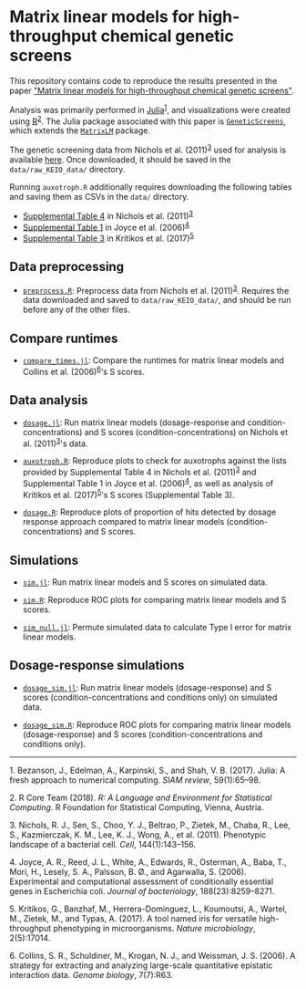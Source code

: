 # Matrix linear models for high-throughput chemical genetic screens

This repository contains code to reproduce the results presented in the paper ["Matrix linear models for high-throughput chemical genetic screens"](http://dx.doi.org/10.1534/genetics.119.302299). 

Analysis was primarily performed in [Julia](https://julialang.org)<sup>[1](#myfootnote1)</sup>, and visualizations were created using [R](https://www.r-project.org/)<sup>[2](#myfootnote2)</sup>. The Julia package associated with this paper is [`GeneticScreens`](https://github.com/senresearch/GeneticScreens.jl), which extends the [`MatrixLM`](https://github.com/senresearch/MatrixLM.jl) package. 

The genetic screening data from Nichols et al. (2011)<sup>[3](#myfootnote3)</sup> used for analysis is available [here](https://figshare.com/s/f7da693dee83595eafd7). Once downloaded, it should be saved in the `data/raw_KEIO_data/` directory. 

Running `auxotroph.R` additionally requires downloading the following tables and saving them as CSVs in the `data/` directory. 

- [Supplemental Table 4](https://www.ncbi.nlm.nih.gov/pmc/articles/PMC3060659/bin/NIHMS261392-supplement-04.xls) in Nichols et al. (2011)<sup>[3](#myfootnote3)</sup>
- [Supplemental Table 1](http://systemsbiology.ucsd.edu/publications/supplemental_material/JBact2006/) in Joyce et al. (2006)<sup>[4](#myfootnote4)</sup>
- [Supplemental Table 3](https://www.ncbi.nlm.nih.gov/pmc/articles/PMC5464397/bin/NIHMS72934-supplement-Supplementary_table_3.zip) in Kritikos et al. (2017)<sup>[5](#myfootnote5)</sup>


## Data preprocessing

- [`preprocess.R`](code/preprocess.R): Preprocess data from Nichols et al. (2011)<sup>[3](#myfootnote3)</sup>. Requires the data downloaded and saved to `data/raw_KEIO_data/`, and should be run before any of the other files. 


## Compare runtimes

- [`compare_times.jl`](code/compare_times.jl): Compare the runtimes for matrix linear models and Collins et al. (2006)<sup>[6](#myfootnote6)</sup>'s S scores. 


## Data analysis

- [`dosage.jl`](code/dosage.jl): Run matrix linear models (dosage-response and condition-concentrations) and S scores (condition-concentrations) on Nichols et al. (2011)<sup>[3](#myfootnote3)</sup>'s data. 

- [`auxotroph.R`](code/auxotroph.R`): Reproduce plots to check for auxotrophs against the lists provided by Supplemental Table 4 in Nichols et al. (2011)<sup>[3](#myfootnote3)</sup> and Supplemental Table 1 in Joyce et al. (2006)<sup>[4](#myfootnote4)</sup>, as well as analysis of Kritikos et al. (2017)<sup>[5](#myfootnote5)</sup>'s S scores (Supplemental Table 3). 

- [`dosage.R`](code/dosage.R): Reproduce plots of proportion of hits detected by dosage response approach compared to matrix linear models (condition-concentrations) and S scores. 


## Simulations

- [`sim.jl`](code/sim.jl): Run matrix linear models and S scores on simulated data. 

- [`sim.R`](code/sim.R): Reproduce ROC plots for comparing matrix linear models and S scores. 

- [`sim_null.jl`](code/sim_null.jl): Permute simulated data to calculate Type I error for matrix linear models. 


## Dosage-response simulations

- [`dosage_sim.jl`](code/dosage_sim.jl): Run matrix linear models (dosage-response) and S scores (condition-concentrations and conditions only) on simulated data. 

- [`dosage_sim.R`](code/dosage_sim.R): Reproduce ROC plots for comparing matrix linear models (dosage-response) and S scores (condition-concentrations and conditions only). 


---

<a name="myfootnote1">1</a>. Bezanson, J., Edelman, A., Karpinski, S., and Shah, V. B. (2017). Julia: A fresh approach to numerical computing. *SIAM review*, 59(1):65–98.

<a name="myfootnote2">2</a>. R Core Team (2018). *R: A Language and Environment for Statistical Computing*. R Foundation for Statistical Computing, Vienna, Austria.

<a name="myfootnote3">3</a>. Nichols, R. J., Sen, S., Choo, Y. J., Beltrao, P., Zietek, M., Chaba, R., Lee, S., Kazmierczak, K. M., Lee, K. J., Wong, A., et al. (2011). Phenotypic landscape of a bacterial cell. *Cell*, 144(1):143–156. 

<a name="myfootnote4">4</a>. Joyce, A. R., Reed, J. L., White, A., Edwards, R., Osterman, A., Baba, T., Mori, H., Lesely, S. A., Palsson, B. Ø., and Agarwalla, S. (2006). Experimental and computational assessment of conditionally essential genes in Escherichia coli. *Journal of bacteriology*, 188(23):8259–8271. 
    
<a name="myfootnote5">5</a>. Kritikos, G., Banzhaf, M., Herrera-Dominguez, L., Koumoutsi, A., Wartel, M., Zietek, M., and Typas, A. (2017). A tool named iris for versatile high-throughput phenotyping in microorganisms. *Nature microbiology*, 2(5):17014.

<a name="myfootnote6">6</a>. Collins, S. R., Schuldiner, M., Krogan, N. J., and Weissman, J. S. (2006). A strategy for extracting and analyzing large-scale quantitative epistatic interaction data. *Genome biology*, 7(7):R63. 
